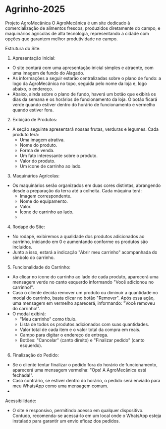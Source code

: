 # Agrinho-2025

Projeto AgroMecânica
O AgroMecânica é um site dedicado à comercialização de alimentos frescos, produzidos diretamente do campo, e maquinários agrícolas de alta tecnologia, representando a cidade com opções que garantem melhor produtividade no campo.

Estrutura do Site:
1. Apresentação Inicial:
- O site contará com uma apresentação inicial simples e atraente, com uma imagem de fundo do Alagado.
- As informações a seguir estarão centralizadas sobre o plano de fundo: a logo da AgroMecânica no topo, seguida pelo nome da loja e, logo abaixo, o endereço.
- Abaixo, ainda sobre o plano de fundo, haverá um botão que exibirá os dias da semana e os horários de funcionamento da loja. O botão ficará verde quando estiver dentro do horário de funcionamento e vermelho quando estiver fora.

2. Exibição de Produtos:
- A seção seguinte apresentará nossas frutas, verduras e legumes. Cada produto terá:
  - Uma imagem atrativa.
  - Nome do produto.
  - Forma de venda.
  - Um fato interessante sobre o produto.
  - Valor do produto.
  - Um ícone de carrinho ao lado.

3. Maquinários Agrícolas:
- Os maquinários serão organizados em duas cores distintas, abrangendo desde a preparação da terra até a colheita. Cada máquina terá:
  - Imagem correspondente.
  - Nome do equipamento.
  - Valor.
  - Ícone de carrinho ao lado.
  - 
4. Rodapé do Site:
- No rodapé, exibiremos a qualidade dos produtos adicionados ao carrinho, iniciando em 0 e aumentando conforme os produtos são incluídos.
- Junto a isso, estará a indicação "Abrir meu carrinho" acompanhada do símbolo do carrinho.

5. Funcionalidade do Carrinho:
- Ao clicar no ícone do carrinho ao lado de cada produto, aparecerá uma mensagem verde no canto esquerdo informando "Você adicionou no carrinho!".
- Caso o cliente decida remover um produto ou diminuir a quantidade no modal do carrinho, basta clicar no botão "Remover". Após essa ação, uma mensagem em vermelho aparecerá, informando: "Você removeu do carrinho!".
- O modal exibirá:
  - "Meu carrinho" como título.
  - Lista de todos os produtos adicionados com suas quantidades.
  - Valor total de cada item e o valor total da compra em reais.
  - Campo para digitar o endereço de entrega.
  - Botões: "Cancelar" (canto direito) e "Finalizar pedido" (canto esquerdo).
  
6. Finalização do Pedido:
- Se o cliente tentar finalizar o pedido fora do horário de funcionamento, aparecerá uma mensagem vermelha: "Ops! A AgroMecânica está fechada!".
- Caso contrário, se estiver dentro do horário, o pedido será enviado para meu WhatsApp como uma mensagem comum.
- 
Acessibilidade:
- O site é responsivo, permitindo acesso em qualquer dispositivo. Contudo, recomenda-se acessá-lo em um local onde o WhatsApp esteja instalado para garantir um envio eficaz dos pedidos.
